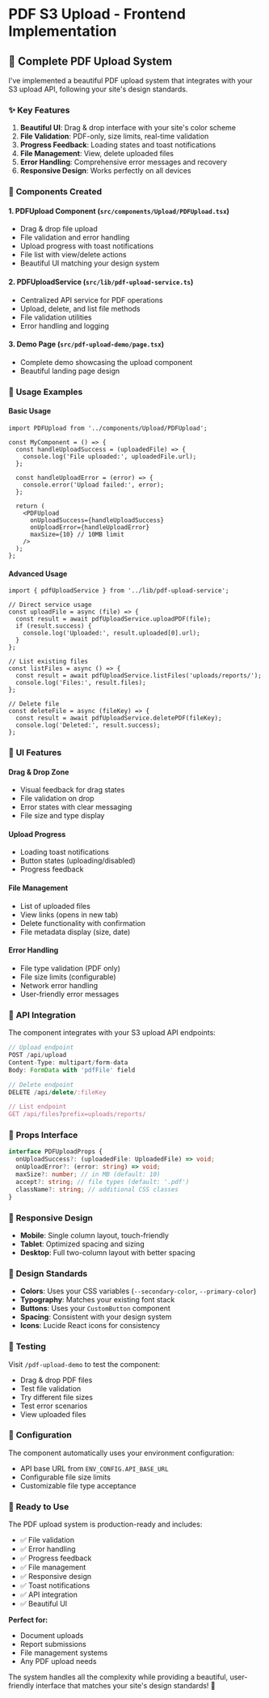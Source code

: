 # PDF S3 Upload - Frontend Implementation

## 🎯 **Complete PDF Upload System**

I've implemented a beautiful PDF upload system that integrates with your S3 upload API, following your site's design standards.

### ✨ **Key Features**

1. **Beautiful UI**: Drag & drop interface with your site's color scheme
2. **File Validation**: PDF-only, size limits, real-time validation
3. **Progress Feedback**: Loading states and toast notifications
4. **File Management**: View, delete uploaded files
5. **Error Handling**: Comprehensive error messages and recovery
6. **Responsive Design**: Works perfectly on all devices

### 🎨 **Components Created**

#### **1. PDFUpload Component** (`src/components/Upload/PDFUpload.tsx`)
- Drag & drop file upload
- File validation and error handling
- Upload progress with toast notifications
- File list with view/delete actions
- Beautiful UI matching your design system

#### **2. PDFUploadService** (`src/lib/pdf-upload-service.ts`)
- Centralized API service for PDF operations
- Upload, delete, and list file methods
- File validation utilities
- Error handling and logging

#### **3. Demo Page** (`src/pdf-upload-demo/page.tsx`)
- Complete demo showcasing the upload component
- Beautiful landing page design

### 🚀 **Usage Examples**

#### **Basic Usage**
```tsx
import PDFUpload from '../components/Upload/PDFUpload';

const MyComponent = () => {
  const handleUploadSuccess = (uploadedFile) => {
    console.log('File uploaded:', uploadedFile.url);
  };

  const handleUploadError = (error) => {
    console.error('Upload failed:', error);
  };

  return (
    <PDFUpload
      onUploadSuccess={handleUploadSuccess}
      onUploadError={handleUploadError}
      maxSize={10} // 10MB limit
    />
  );
};
```

#### **Advanced Usage**
```tsx
import { pdfUploadService } from '../lib/pdf-upload-service';

// Direct service usage
const uploadFile = async (file) => {
  const result = await pdfUploadService.uploadPDF(file);
  if (result.success) {
    console.log('Uploaded:', result.uploaded[0].url);
  }
};

// List existing files
const listFiles = async () => {
  const result = await pdfUploadService.listFiles('uploads/reports/');
  console.log('Files:', result.files);
};

// Delete file
const deleteFile = async (fileKey) => {
  const result = await pdfUploadService.deletePDF(fileKey);
  console.log('Deleted:', result.success);
};
```

### 🎨 **UI Features**

#### **Drag & Drop Zone**
- Visual feedback for drag states
- File validation on drop
- Error states with clear messaging
- File size and type display

#### **Upload Progress**
- Loading toast notifications
- Button states (uploading/disabled)
- Progress feedback

#### **File Management**
- List of uploaded files
- View links (opens in new tab)
- Delete functionality with confirmation
- File metadata display (size, date)

#### **Error Handling**
- File type validation (PDF only)
- File size limits (configurable)
- Network error handling
- User-friendly error messages

### 🔧 **API Integration**

The component integrates with your S3 upload API endpoints:

```javascript
// Upload endpoint
POST /api/upload
Content-Type: multipart/form-data
Body: FormData with 'pdfFile' field

// Delete endpoint  
DELETE /api/delete/:fileKey

// List endpoint
GET /api/files?prefix=uploads/reports/
```

### 🎯 **Props Interface**

```typescript
interface PDFUploadProps {
  onUploadSuccess?: (uploadedFile: UploadedFile) => void;
  onUploadError?: (error: string) => void;
  maxSize?: number; // in MB (default: 10)
  accept?: string; // file types (default: '.pdf')
  className?: string; // additional CSS classes
}
```

### 📱 **Responsive Design**

- **Mobile**: Single column layout, touch-friendly
- **Tablet**: Optimized spacing and sizing
- **Desktop**: Full two-column layout with better spacing

### 🎨 **Design Standards**

- **Colors**: Uses your CSS variables (`--secondary-color`, `--primary-color`)
- **Typography**: Matches your existing font stack
- **Buttons**: Uses your `CustomButton` component
- **Spacing**: Consistent with your design system
- **Icons**: Lucide React icons for consistency

### 🧪 **Testing**

Visit `/pdf-upload-demo` to test the component:
- Drag & drop PDF files
- Test file validation
- Try different file sizes
- Test error scenarios
- View uploaded files

### 🔧 **Configuration**

The component automatically uses your environment configuration:
- API base URL from `ENV_CONFIG.API_BASE_URL`
- Configurable file size limits
- Customizable file type acceptance

### 🚀 **Ready to Use**

The PDF upload system is production-ready and includes:
- ✅ File validation
- ✅ Error handling
- ✅ Progress feedback
- ✅ File management
- ✅ Responsive design
- ✅ Toast notifications
- ✅ API integration
- ✅ Beautiful UI

**Perfect for:**
- Document uploads
- Report submissions
- File management systems
- Any PDF upload needs

The system handles all the complexity while providing a beautiful, user-friendly interface that matches your site's design standards! 🎉
